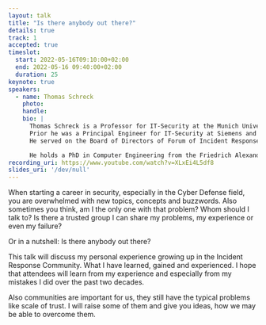 ```yaml
---
layout: talk
title: "Is there anybody out there?"
details: true
track: 1
accepted: true
timeslot:
  start: 2022-05-16T09:10:00+02:00
  end: 2022-05-16 09:40:00+02:00
  duration: 25
keynote: true
speakers: 
  - name: Thomas Schreck
    photo: 
    handle: 
    bio: |
      Thomas Schreck is a Professor for IT-Security at the Munich University of Applied Sciences.
      Prior he was a Principal Engineer for IT-Security at Siemens and the Head of Siemens CERT.
      He served on the Board of Directors of Forum of Incident Response and Security Teams between 2015 and 2021and was the Chairman from 2017 to 2019.

      He holds a PhD in Computer Engineering from the Friedrich Alexander University Erlangen-Nuremberg and a Diploma in Computer Science from the University of Applied Sciences Landshut.
recording_uri: https://www.youtube.com/watch?v=XLxEi4L5df8
slides_uri: '/dev/null'
---
```


When starting a career in security, especially in the Cyber Defense field, you are overwhelmed with new topics, concepts and buzzwords.
Also sometimes you think, am I the only one with that problem?
Whom should I talk to? Is there a trusted group I can share my problems, my experience or even my failure?

Or in a nutshell: Is there anybody out there?

This talk will discuss my personal experience growing up in the Incident Response Community.
What I have learned, gained and experienced.
I hope that attendees will learn from my experience and especially from my mistakes I did over the past two decades.

Also communities are important for us, they still have the typical problems like scale of trust.
I will raise some of them and give you ideas, how we may be able to overcome them.
